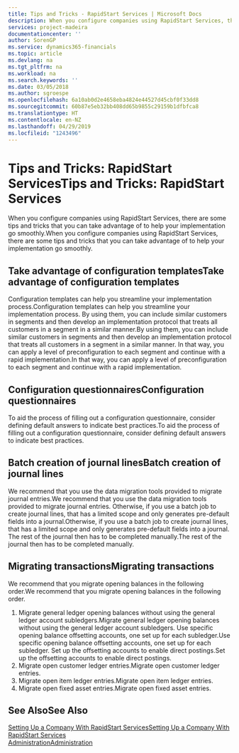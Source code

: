 ```yaml
---
title: Tips and Tricks - RapidStart Services | Microsoft Docs
description: When you configure companies using RapidStart Services, there are some tips and tricks that you can take advantage of to help your implementation go smoothly.
services: project-madeira
documentationcenter: ''
author: SorenGP
ms.service: dynamics365-financials
ms.topic: article
ms.devlang: na
ms.tgt_pltfrm: na
ms.workload: na
ms.search.keywords: ''
ms.date: 03/05/2018
ms.author: sgroespe
ms.openlocfilehash: 6a10ab0d2e4658eba4824e44527d45cbf0f33dd8
ms.sourcegitcommit: 60b87e5eb32bb408dd65b9855c29159b1dfbfca8
ms.translationtype: HT
ms.contentlocale: en-NZ
ms.lasthandoff: 04/29/2019
ms.locfileid: "1243496"
---
```

# <a name="tips-and-tricks-rapidstart-services"></a><span data-ttu-id="84a98-103">Tips and Tricks: RapidStart Services</span><span class="sxs-lookup"><span data-stu-id="84a98-103">Tips and Tricks: RapidStart Services</span></span>
<span data-ttu-id="84a98-104">When you configure companies using RapidStart Services, there are some tips and tricks that you can take advantage of to help your implementation go smoothly.</span><span class="sxs-lookup"><span data-stu-id="84a98-104">When you configure companies using RapidStart Services, there are some tips and tricks that you can take advantage of to help your implementation go smoothly.</span></span>  

## <a name="take-advantage-of-configuration-templates"></a><span data-ttu-id="84a98-105">Take advantage of configuration templates</span><span class="sxs-lookup"><span data-stu-id="84a98-105">Take advantage of configuration templates</span></span>  
<span data-ttu-id="84a98-106">Configuration templates can help you streamline your implementation process.</span><span class="sxs-lookup"><span data-stu-id="84a98-106">Configuration templates can help you streamline your implementation process.</span></span> <span data-ttu-id="84a98-107">By using them, you can include similar customers in segments and then develop an implementation protocol that treats all customers in a segment in a similar manner.</span><span class="sxs-lookup"><span data-stu-id="84a98-107">By using them, you can include similar customers in segments and then develop an implementation protocol that treats all customers in a segment in a similar manner.</span></span> <span data-ttu-id="84a98-108">In that way, you can apply a level of preconfiguration to each segment and continue with a rapid implementation.</span><span class="sxs-lookup"><span data-stu-id="84a98-108">In that way, you can apply a level of preconfiguration to each segment and continue with a rapid implementation.</span></span>  

## <a name="configuration-questionnaires"></a><span data-ttu-id="84a98-109">Configuration questionnaires</span><span class="sxs-lookup"><span data-stu-id="84a98-109">Configuration questionnaires</span></span>  
<span data-ttu-id="84a98-110">To aid the process of filling out a configuration questionnaire, consider defining default answers to indicate best practices.</span><span class="sxs-lookup"><span data-stu-id="84a98-110">To aid the process of filling out a configuration questionnaire, consider defining default answers to indicate best practices.</span></span>  

## <a name="batch-creation-of-journal-lines"></a><span data-ttu-id="84a98-111">Batch creation of journal lines</span><span class="sxs-lookup"><span data-stu-id="84a98-111">Batch creation of journal lines</span></span>  
<span data-ttu-id="84a98-112">We recommend that you use the data migration tools provided to migrate journal entries.</span><span class="sxs-lookup"><span data-stu-id="84a98-112">We recommend that you use the data migration tools provided to migrate journal entries.</span></span> <span data-ttu-id="84a98-113">Otherwise, if you use a batch job to create journal lines, that has a limited scope and only generates pre-default fields into a journal.</span><span class="sxs-lookup"><span data-stu-id="84a98-113">Otherwise, if you use a batch job to create journal lines, that has a limited scope and only generates pre-default fields into a journal.</span></span> <span data-ttu-id="84a98-114">The rest of the journal then has to be completed manually.</span><span class="sxs-lookup"><span data-stu-id="84a98-114">The rest of the journal then has to be completed manually.</span></span>  

## <a name="migrating-transactions"></a><span data-ttu-id="84a98-115">Migrating transactions</span><span class="sxs-lookup"><span data-stu-id="84a98-115">Migrating transactions</span></span>  
<span data-ttu-id="84a98-116">We recommend that you migrate opening balances in the following order.</span><span class="sxs-lookup"><span data-stu-id="84a98-116">We recommend that you migrate opening balances in the following order.</span></span>  

1.  <span data-ttu-id="84a98-117">Migrate general ledger opening balances without using the general ledger account subledgers.</span><span class="sxs-lookup"><span data-stu-id="84a98-117">Migrate general ledger opening balances without using the general ledger account subledgers.</span></span> <span data-ttu-id="84a98-118">Use specific opening balance offsetting accounts, one set up for each subledger.</span><span class="sxs-lookup"><span data-stu-id="84a98-118">Use specific opening balance offsetting accounts, one set up for each subledger.</span></span> <span data-ttu-id="84a98-119">Set up the offsetting accounts to enable direct postings.</span><span class="sxs-lookup"><span data-stu-id="84a98-119">Set up the offsetting accounts to enable direct postings.</span></span>  
2.  <span data-ttu-id="84a98-120">Migrate open customer ledger entries.</span><span class="sxs-lookup"><span data-stu-id="84a98-120">Migrate open customer ledger entries.</span></span>  
3.  <span data-ttu-id="84a98-121">Migrate open item ledger entries.</span><span class="sxs-lookup"><span data-stu-id="84a98-121">Migrate open item ledger entries.</span></span>  
4.  <span data-ttu-id="84a98-122">Migrate open fixed asset entries.</span><span class="sxs-lookup"><span data-stu-id="84a98-122">Migrate open fixed asset entries.</span></span>  

## <a name="see-also"></a><span data-ttu-id="84a98-123">See Also</span><span class="sxs-lookup"><span data-stu-id="84a98-123">See Also</span></span>  
[<span data-ttu-id="84a98-124">Setting Up a Company With RapidStart Services</span><span class="sxs-lookup"><span data-stu-id="84a98-124">Setting Up a Company With RapidStart Services</span></span>](admin-set-up-a-company-with-rapidstart.md)  
[<span data-ttu-id="84a98-125">Administration</span><span class="sxs-lookup"><span data-stu-id="84a98-125">Administration</span></span>](admin-setup-and-administration.md)
